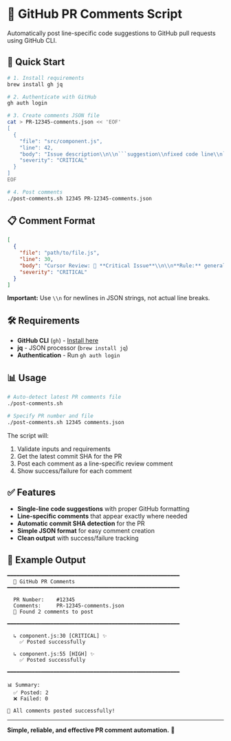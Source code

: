 # 📝 GitHub PR Comments Script

Automatically post line-specific code suggestions to GitHub pull requests using GitHub CLI.

## 🚀 Quick Start

```bash
# 1. Install requirements
brew install gh jq

# 2. Authenticate with GitHub
gh auth login

# 3. Create comments JSON file
cat > PR-12345-comments.json << 'EOF'
[
  {
    "file": "src/component.js",
    "line": 42,
    "body": "Issue description\\n\\n```suggestion\\nfixed code line\\n```",
    "severity": "CRITICAL"
  }
]
EOF

# 4. Post comments
./post-comments.sh 12345 PR-12345-comments.json
```

## 📋 Comment Format

```json
[
  {
    "file": "path/to/file.js",
    "line": 30,
    "body": "Cursor Review: 🚨 **Critical Issue**\\n\\n**Rule:** general-code-style\\n\\n**Issue:** Magic number detected\\n\\n**Suggested Fix:**\\n```suggestion\\nconst DELAY = 100;\\n```",
    "severity": "CRITICAL"
  }
]
```

**Important:** Use `\\n` for newlines in JSON strings, not actual line breaks.

## 🛠️ Requirements

- **GitHub CLI** (`gh`) - [Install here](https://cli.github.com/)
- **jq** - JSON processor (`brew install jq`)
- **Authentication** - Run `gh auth login`

## 📊 Usage

```bash
# Auto-detect latest PR comments file
./post-comments.sh

# Specify PR number and file
./post-comments.sh 12345 comments.json
```

The script will:
1. Validate inputs and requirements
2. Get the latest commit SHA for the PR
3. Post each comment as a line-specific review comment
4. Show success/failure for each comment

## ✅ Features

- **Single-line code suggestions** with proper GitHub formatting
- **Line-specific comments** that appear exactly where needed
- **Automatic commit SHA detection** for the PR
- **Simple JSON format** for easy comment creation
- **Clean output** with success/failure tracking

## 📝 Example Output

```
━━━━━━━━━━━━━━━━━━━━━━━━━━━━━━━━━━━━━━━━━━━━━━━━━━━━━━━━
  📝 GitHub PR Comments
━━━━━━━━━━━━━━━━━━━━━━━━━━━━━━━━━━━━━━━━━━━━━━━━━━━━━━━━

  PR Number:    #12345
  Comments:     PR-12345-comments.json
  📝 Found 2 comments to post

━━━━━━━━━━━━━━━━━━━━━━━━━━━━━━━━━━━━━━━━━━━━━━━━━━━━━━━━

  ↳ component.js:30 [CRITICAL] ✨
    ✅ Posted successfully

  ↳ component.js:55 [HIGH] ✨
    ✅ Posted successfully

━━━━━━━━━━━━━━━━━━━━━━━━━━━━━━━━━━━━━━━━━━━━━━━━━━━━━━━━

📊 Summary:
  ✅ Posted: 2
  ❌ Failed: 0

🎉 All comments posted successfully!
```

---

**Simple, reliable, and effective PR comment automation.** 🎯